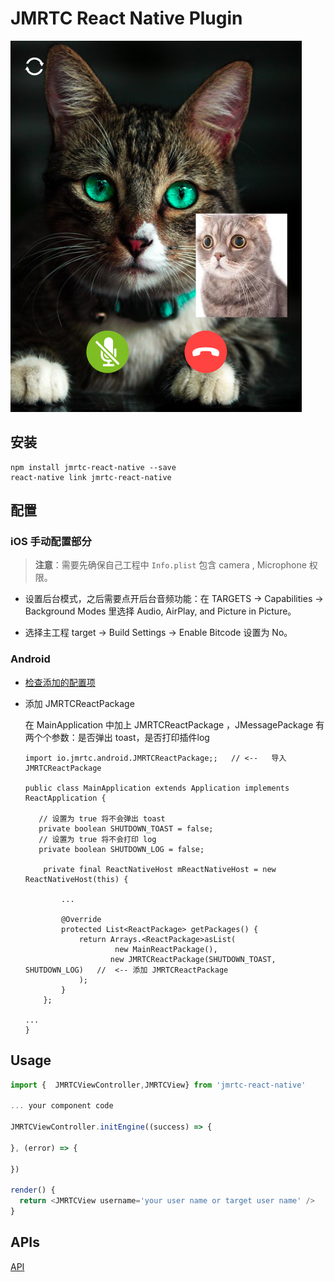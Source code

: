 # JMRTC React Native Plugin

![](./document/rctvideo.png)

## 安装

```shell
npm install jmrtc-react-native --save
react-native link jmrtc-react-native
```

## 配置

### iOS 手动配置部分

> **注意**：需要先确保自己工程中 `Info.plist` 包含 camera , Microphone  权限。

- 设置后台模式，之后需要点开后台音频功能：在 TARGETS -> Capabilities -> Background Modes 里选择 Audio, AirPlay, and Picture in Picture。


- 选择主工程 target -> Build Settings -> Enable Bitcode 设置为 No。

### Android
* [检查添加的配置项](document/check_android.md)

* 添加 JMRTCReactPackage

  在 MainApplication 中加上 JMRTCReactPackage ，JMessagePackage 有两个个参数：是否弹出 toast，是否打印插件log

  ```
  import io.jmrtc.android.JMRTCReactPackage;;   // <--   导入 JMRTCReactPackage

  public class MainApplication extends Application implements ReactApplication {

     // 设置为 true 将不会弹出 toast
     private boolean SHUTDOWN_TOAST = false;
     // 设置为 true 将不会打印 log
     private boolean SHUTDOWN_LOG = false;

      private final ReactNativeHost mReactNativeHost = new ReactNativeHost(this) {

          ...

          @Override
          protected List<ReactPackage> getPackages() {
              return Arrays.<ReactPackage>asList(
                      new MainReactPackage(),
                     new JMRTCReactPackage(SHUTDOWN_TOAST, SHUTDOWN_LOG)   //  <-- 添加 JMRTCReactPackage
              );
          }
      };

  ...
  }
  ```

## Usage

```javascript
import {  JMRTCViewController,JMRTCView} from 'jmrtc-react-native'

... your component code 

JMRTCViewController.initEngine((success) => {
  
}, (error) => {
  
})

render() {
  return <JMRTCView username='your user name or target user name' />
}
```



## APIs

[API](document/api.md)
